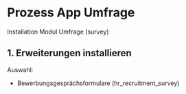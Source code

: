 # Prozess App Umfrage
Installation Modul Umfrage (survey)

## 1. Erweiterungen installieren
Auswahl:
* Bewerbungsgesprächsformulare (hr_recruitment_survey)